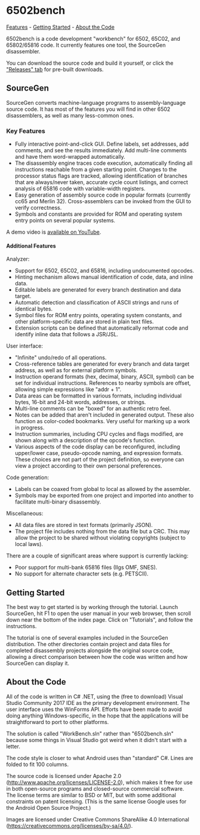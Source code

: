 # 6502bench #

[Features](#key-features) - [Getting Started](#getting-started) - [About the Code](#about-the-code)

6502bench is a code development "workbench" for 6502, 65C02, and 65802/65816
code.  It currently features one tool, the SourceGen disassembler.

You can download the source code and build it yourself, or click the
["Releases" tab](https://github.com/fadden/6502bench/releases) for
pre-built downloads.


## SourceGen ##

SourceGen converts machine-language programs to assembly-language source
code.  It has most of the features you will find in other 6502 disassemblers,
as well as many less-common ones.

### Key Features ###

- Fully interactive point-and-click GUI.  Define labels, set addresses,
  add comments, and see the results immediately.  Add multi-line comments
  and have them word-wrapped automatically.
- The disassembly engine traces code execution, automatically finding all
  instructions reachable from a given starting point. Changes to the
  processor status flags are tracked, allowing identification of branches
  that are always/never taken, accurate cycle count listings, and correct
  analysis of 65816 code with variable-width registers.
- Easy generation of assembly source code in popular formats (currently
  cc65 and Merlin 32). Cross-assemblers can be invoked from the GUI to
  verify correctness.
- Symbols and constants are provided for ROM and operating system entry
  points on several popular systems.

A demo video is [available on YouTube](https://youtu.be/dalISyBPQq8).

#### Additional Features ####

Analyzer:
- Support for 6502, 65C02, and 65816, including undocumented opcodes.
- Hinting mechanism allows manual identification of code, data, and inline
  data.
- Editable labels are generated for every branch destination and data target.
- Automatic detection and classification of ASCII strings and runs of
  identical bytes.
- Symbol files for ROM entry points, operating system constants, and other
  platform-specific data are stored in plain text files.
- Extension scripts can be defined that automatically reformat code and
  identify inline data that follows a JSR/JSL.

User interface:
- "Infinite" undo/redo of all operations.
- Cross-reference tables are generated for every branch and data target
  address, as well as for external platform symbols.
- Instruction operand formats (hex, decimal, binary, ASCII, symbol) can be
  set for individual instructions. References to nearby symbols are offset,
  allowing simple expressions like "addr + 1".
- Data areas can be formatted in various formats, including individual
  bytes, 16-bit and 24-bit words, addresses, or strings.
- Multi-line comments can be "boxed" for an authentic retro feel.
- Notes can be added that aren't included in generated output. These also
  function as color-coded bookmarks. Very useful for marking up a work in
  progress.
- Instruction summaries, including CPU cycles and flags modified, are shown
  along with a description of the opcode's function.
- Various aspects of the code display can be reconfigured, including
  upper/lower case, pseudo-opcode naming, and expression formats. These
  choices are not part of the project definition, so everyone can view a
  project according to their own personal preferences.

Code generation:
- Labels can be coaxed from global to local as allowed by the assembler.
- Symbols may be exported from one project and imported into another to
  facilitate multi-binary disassembly.

Miscellaneous:
- All data files are stored in text formats (primarily JSON).
- The project file includes nothing from the data file but a CRC. This may
  allow the project to be shared without violating copyrights (subject to
  local laws).

There are a couple of significant areas where support is currently lacking:
- Poor support for multi-bank 65816 files (IIgs OMF, SNES).
- No support for alternate character sets (e.g. PETSCII).


## Getting Started ##

The best way to get started is by working through the tutorial.  Launch
SourceGen, hit F1 to open the user manual in your web browser, then scroll
down near the bottom of the index page.  Click on "Tutorials", and follow
the instructions.

The tutorial is one of several examples included in the SourceGen
distribution.  The other directories contain project and data files for
completed disassembly projects alongside the original source code, allowing
a direct comparison between how the code was written and how SourceGen can
display it.


## About the Code ##

All of the code is written in C# .NET, using the (free to download) Visual
Studio Community 2017 IDE as the primary development environment.  The user
interface uses the WinForms API.  Efforts have been made to avoid doing
anything Windows-specific, in the hope that the applications will be
straightforward to port to other platforms.

The solution is called "WorkBench.sln" rather than "6502bench.sln" because
some things in Visual Studio got weird when it didn't start with a letter.

The code style is closer to what Android uses than "standard" C#.  Lines
are folded to fit 100 columns.

The source code is licensed under Apache 2.0
(http://www.apache.org/licenses/LICENSE-2.0), which makes it free for use in
both open-source programs and closed-source commercial software.  The license
terms are similar to BSD or MIT, but with some additional constraints on
patent licensing.  (This is the same license Google uses for the Android
Open Source Project.)

Images are licensed under Creative Commons ShareAlike 4.0 International
(https://creativecommons.org/licenses/by-sa/4.0/).

